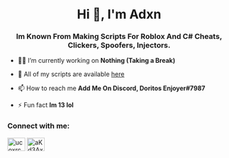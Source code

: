 <h1 align="center">Hi 👋, I'm Adxn</h1>
<h3 align="center">Im Known From Making Scripts For Roblox And C# Cheats, Clickers, Spoofers, Injectors.</h3>

- 👨‍💻 I’m currently working on **Nothing (Taking a Break)**

- 👻 All of my scripts are available [here](https://pastebin.com/raw/m1GufQgu)

- 📫 How to reach me **Add Me On Discord, Doritos Enjoyer#7987**

- ⚡ Fun fact **Im 13 lol**

<h3 align="left">Connect with me:</h3>
<p align="left">
<a href="https://www.youtube.com/c/ucoxrcwyhfsmgbgbpjgip6kw" target="blank"><img align="center" src="https://raw.githubusercontent.com/rahuldkjain/github-profile-readme-generator/master/src/images/icons/Social/youtube.svg" alt="ucoxrcwyhfsmgbgbpjgip6kw" height="30" width="40" /></a>
<a href="https://discord.gg/aKd3Axsb" target="blank"><img align="center" src="https://raw.githubusercontent.com/rahuldkjain/github-profile-readme-generator/master/src/images/icons/Social/discord.svg" alt="aKd3Axsb" height="30" width="40" /></a>
</p>
